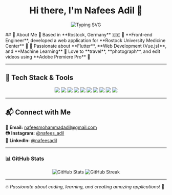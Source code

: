 <h1 align="center">Hi there, I'm Nafees Adil 👋</h1>
<p align="center">
  <img src="https://readme-typing-svg.herokuapp.com?font=Fira+Code&pause=1000&center=true&width=700&lines=Flutter+Developer+%7C+Front-End+Engineer;Passionate+about+Mobile+%26+Web+Development;Exploring+Machine+Learning+%26+Web+Development+using+Vue.js" alt="Typing SVG" />
</p>
## 🚀 About Me  
🔹 Based in **Rostock, Germany** 🇩🇪  
🔹 **Front-end Engineer**, developed a web application for **Rostock University Medicine Center** 🏥  
🔹 Passionate about **Flutter**, **Web Development (Vue.js)**, and **Machine Learning**  
🔹 Love to **travel**, **photograph**, and edit videos using **Adobe Premiere Pro** 🎥  

---

## 🔧 Tech Stack & Tools  
<p align="center">
  <img src="https://img.shields.io/badge/Flutter-02569B?style=for-the-badge&logo=flutter&logoColor=white" />
  <img src="https://img.shields.io/badge/Dart-0175C2?style=for-the-badge&logo=dart&logoColor=white" />
  <img src="https://img.shields.io/badge/Vue.js-4FC08D?style=for-the-badge&logo=vue.js&logoColor=white" />
  <img src="https://img.shields.io/badge/JavaScript-F7DF1E?style=for-the-badge&logo=javascript&logoColor=black" />
  <img src="https://img.shields.io/badge/Python-3776AB?style=for-the-badge&logo=python&logoColor=white" />
  <img src="https://img.shields.io/badge/Machine%20Learning-FF6F00?style=for-the-badge&logo=tensorflow&logoColor=white" />
  <img src="https://img.shields.io/badge/Shopify-7AB55C?style=for-the-badge&logo=shopify&logoColor=white" />
  <img src="https://img.shields.io/badge/HTML5-E34F26?style=for-the-badge&logo=html5&logoColor=white" />
  <img src="https://img.shields.io/badge/CSS3-1572B6?style=for-the-badge&logo=css3&logoColor=white" />
  <img src="https://img.shields.io/badge/Bootstrap-7952B3?style=for-the-badge&logo=bootstrap&logoColor=white" />
</p>

---

## 📬 Connect with Me  
📧 **Email:** [nafeesmohammadadil@gmail.com](mailto:nafeesmohammadadil@gmail.com)  
📷 **Instagram:** [@nafees_adil](https://www.instagram.com/nafees_adil)  
💼 **LinkedIn:** [@nafeesadil](https://www.linkedin.com/in/nafeesadil/)  

---

### 📊 GitHub Stats  
<p align="center">
  <img src="https://github-readme-stats.vercel.app/api?username=nafeesadil&show_icons=true&theme=tokyonight" alt="GitHub Stats" />
  <img src="https://github-readme-streak-stats.herokuapp.com/?user=nafeesadil&theme=tokyonight" alt="GitHub Streak" />
</p>

---

🔥 *Passionate about coding, learning, and creating amazing applications!* 🚀  
